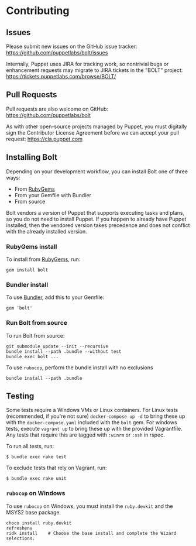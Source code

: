 # Contributing

## Issues

Please submit new issues on the GitHub issue tracker: https://github.com/puppetlabs/bolt/issues

Internally, Puppet uses JIRA for tracking work, so nontrivial bugs or enhancement
requests may migrate to JIRA tickets in the "BOLT" project: https://tickets.puppetlabs.com/browse/BOLT/

## Pull Requests

Pull requests are also welcome on GitHub: https://github.com/puppetlabs/bolt

As with other open-source projects managed by Puppet, you must digitally sign the Contributor
License Agreement before we can accept your pull request: https://cla.puppet.com

## Installing Bolt

Depending on your development workflow, you can install Bolt one of three ways:

* From [RubyGems](https://rubygems.org)
* From your Gemfile with Bundler
* From source

Bolt vendors a version of Puppet that supports executing tasks and plans, so you do not need to install Puppet. If you happen to already have Puppet installed, then the vendored version takes precedence and does not conflict with the already installed version.

### RubyGems install

To install from [RubyGems](https://rubygems.org), run:

    gem install bolt

### Bundler install

To use [Bundler](https://bundler.io), add this to your Gemfile:

    gem 'bolt'

### Run Bolt from source

To run Bolt from source:

    git submodule update --init --recursive
    bundle install --path .bundle --without test
    bundle exec bolt ...

To use `rubocop`, perform the bundle install with no exclusions

    bundle install --path .bundle

## Testing

Some tests require a Windows VMs or Linux containers. For Linux tests (recommended, if you're not sure) `docker-compose up -d` to bring these up with the `docker-compose.yaml` included with the `bolt` gem. For windows tests, execute `vagrant up` to bring these up with the provided Vagrantfile. Any tests that require this are tagged with `:winrm` or `:ssh` in rspec.

To run all tests, run:

    $ bundle exec rake test

To exclude tests that rely on Vagrant, run:

    $ bundle exec rake unit

### `rubocop` on Windows

To use `rubocop` on Windows, you must install the `ruby.devkit` and the MSYS2 base package.

    choco install ruby.devkit
    refreshenv
    ridk install    # Choose the base install and complete the Wizard selections.

